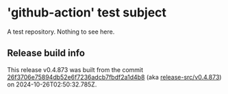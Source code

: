 # 'github-action' test subject

A test repository. Nothing to see here.


## Release build info

This release v0.4.873 was built from the commit [26f3706e75894db52e6f7236adcb7fbdf2a1d4b8](https://github.com/kattecon/gh-release-test-ga/tree/26f3706e75894db52e6f7236adcb7fbdf2a1d4b8) (aka [release-src/v0.4.873](https://github.com/kattecon/gh-release-test-ga/tree/release-src/v0.4.873)) on 2024-10-26T02:50:32.785Z.
        